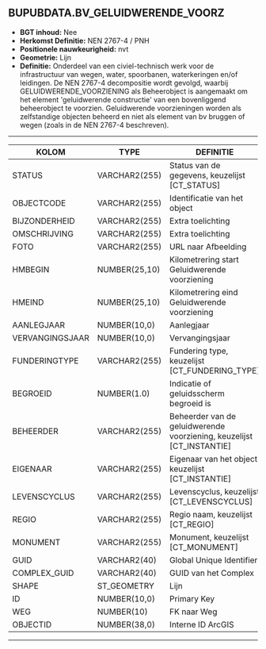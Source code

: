 ﻿## BUPUBDATA.BV_GELUIDWERENDE_VOORZ

* __BGT inhoud:__ Nee
* __Herkomst Definitie:__ NEN 2767-4 / PNH
* __Positionele nauwkeurigheid:__ nvt
* __Geometrie:__ Lijn
* __Definitie:__ Onderdeel van een civiel-technisch werk voor de infrastructuur van wegen, water, spoorbanen, waterkeringen en/of leidingen. De NEN 2767-4 decompositie wordt gevolgd, waarbij GELUIDWERENDE_VOORZIENING als Beheerobject is aangemaakt om het element 'geluidwerende constructie' van een bovenliggend beheerobject te voorzien.
Geluidwerende voorzieningen worden als zelfstandige objecten beheerd en niet als element van bv bruggen of wegen (zoals in de NEN 2767-4 beschreven).


***

|KOLOM                               |TYPE              |DEFINITIE|
|------                              |----              |-----    |
|STATUS                              |VARCHAR2(255)     |Status van de gegevens, keuzelijst [CT_STATUS]|
|OBJECTCODE                          |VARCHAR2(255)     |Identificatie van het object|
|BIJZONDERHEID                       |VARCHAR2(255)     |Extra toelichting|
|OMSCHRIJVING                        |VARCHAR2(255)     |Extra toelichting|
|FOTO                                |VARCHAR2(255)     |URL naar Afbeelding|
|HMBEGIN                             |NUMBER(25,10)     |Kilometrering start Geluidwerende voorziening|
|HMEIND                              |NUMBER(25,10)     |Kilometrering eind Geluidwerende voorziening|
|AANLEGJAAR                          |NUMBER(10,0)      |Aanlegjaar|
|VERVANGINGSJAAR                     |NUMBER(10,0)      |Vervangingsjaar|
|FUNDERINGTYPE                       |VARCHAR2(255)     |Fundering type, keuzelijst [CT_FUNDERING_TYPE]|
|BEGROEID                            |NUMBER(1.0)       |Indicatie of geluidsscherm begroeid is|
|BEHEERDER                           |VARCHAR2(255)     |Beheerder van de geluidwerende voorziening, keuzelijst [CT_INSTANTIE]|
|EIGENAAR                            |VARCHAR2(255)     |Eigenaar van het object, keuzelijst [CT_INSTANTIE]|
|LEVENSCYCLUS                        |VARCHAR2(255)     |Levenscyclus, keuzelijst [CT_LEVENSCYCLUS]|
|REGIO                               |VARCHAR2(255)     |Regio naam, keuzelijst [CT_REGIO]|
|MONUMENT                            |VARCHAR2(255)     |Monument, keuzelijst [CT_MONUMENT]|
|GUID                                |VARCHAR2(40)      |Global Unique Identifier|
|COMPLEX_GUID                        |VARCHAR2(40)      |GUID van het Complex|
|SHAPE                          |ST_GEOMETRY      |Lijn|
|ID                                  |NUMBER(10,0)      |Primary Key|
|WEG                                 |NUMBER(10)        |FK naar Weg|
|OBJECTID                            |NUMBER(38,0)      |Interne ID ArcGIS|


***
